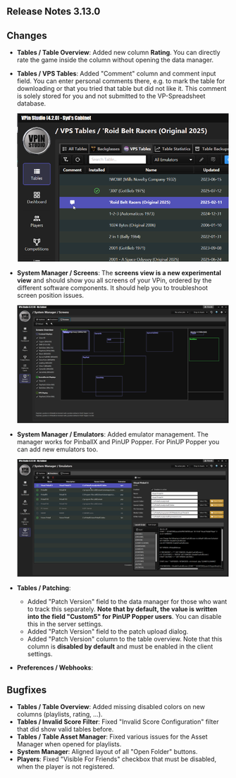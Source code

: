 ## Release Notes 3.13.0

## Changes

- **Tables / Table Overview**: Added new column **Rating**. You can directly rate the game inside the column without opening the data manager.
- **Tables / VPS Tables**: Added "Comment" column and comment input field. You can enter personal comments there, e.g. to mark the table for downloading or that you tried that table but did not like it. This comment is solely stored for you and not submitted to the VP-Spreadsheet database.
  
  <img src="https://raw.githubusercontent.com/syd711/vpin-studio/main/documentation/tables/vps-comments.png" width="700" />
  
- **System Manager / Screens**: The **screens view is a new experimental view** and should show you all screens of your VPin, ordered by the different software components. It should help you to troubleshoot screen position issues. 
  
  <img src="https://raw.githubusercontent.com/syd711/vpin-studio/main/documentation/components/screens-manager.png" width="700" />

- **System Manager / Emulators**: Added emulator management. The manager works for PinballX and PinUP Popper. For PinUP Popper you can add new emulators too.

  <img src="https://raw.githubusercontent.com/syd711/vpin-studio/main/documentation/components/emulator-manager.png" width="700" />

- **Tables / Patching**:
  - Added "Patch Version" field to the data manager for those who want to track this separately. **Note that by default, the value is written into the field "Custom5" for PinUP Popper users**. You can disable this in the server settings.
  - Added "Patch Version" field to the patch upload dialog.
  - Added "Patch Version" column to the table overview. Note that this column is **disabled by default** and must be enabled in the client settings.
- **Preferences / Webhooks**:

## Bugfixes

- **Tables / Table Overview**: Added missing disabled colors on new columns (playlists, rating, ...).
- **Tables / Invalid Score Filter**: Fixed "Invalid Score Configuration" filter that did show valid tables before.
- **Tables / Table Asset Manager**: Fixed various issues for the Asset Manager when opened for playlists.
- **System Manager**: Aligned layout of all "Open Folder" buttons.
- **Players**: Fixed "Visible For Friends" checkbox that must be disabled, when the player is not registered.